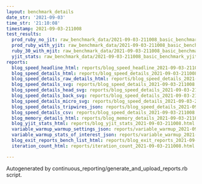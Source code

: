 ```yaml
---
layout: benchmark_details
date_str: '2021-09-03'
time_str: '21:10:08'
timestamp: 2021-09-03-211008
test_results:
  prod_ruby_no_jit: raw_benchmark_data/2021-09-03-211008_basic_benchmark_prod_ruby_no_jit.json
  prod_ruby_with_yjit: raw_benchmark_data/2021-09-03-211008_basic_benchmark_prod_ruby_with_yjit.json
  ruby_30_with_mjit: raw_benchmark_data/2021-09-03-211008_basic_benchmark_ruby_30_with_mjit.json
  yjit_stats: raw_benchmark_data/2021-09-03-211008_basic_benchmark_yjit_stats.json
reports:
  blog_speed_headline_html: reports/blog_speed_headline_2021-09-03-211008.html
  blog_speed_details_html: reports/blog_speed_details_2021-09-03-211008.html
  blog_speed_details_raw_details_html: reports/blog_speed_details_2021-09-03-211008.raw_details.html
  blog_speed_details_svg: reports/blog_speed_details_2021-09-03-211008.svg
  blog_speed_details_head_svg: reports/blog_speed_details_2021-09-03-211008.head.svg
  blog_speed_details_back_svg: reports/blog_speed_details_2021-09-03-211008.back.svg
  blog_speed_details_micro_svg: reports/blog_speed_details_2021-09-03-211008.micro.svg
  blog_speed_details_tripwires_json: reports/blog_speed_details_2021-09-03-211008.tripwires.json
  blog_speed_details_csv: reports/blog_speed_details_2021-09-03-211008.csv
  blog_memory_details_html: reports/blog_memory_details_2021-09-03-211008.html
  blog_yjit_stats_html: reports/blog_yjit_stats_2021-09-03-211008.html
  variable_warmup_warmup_settings_json: reports/variable_warmup_2021-09-03-211008.warmup_settings.json
  variable_warmup_stats_of_interest_json: reports/variable_warmup_2021-09-03-211008.stats_of_interest.json
  blog_exit_reports_bench_list_html: reports/blog_exit_reports_2021-09-03-211008.bench_list.html
  iteration_count_html: reports/iteration_count_2021-09-03-211008.html

---
```

Autogenerated by continuous_reporting/generate_and_upload_reports.rb script.
